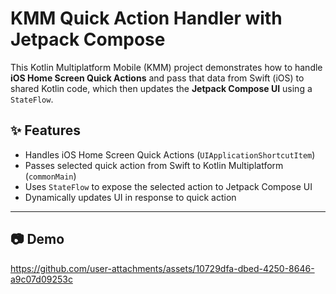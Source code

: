 # KMM Quick Action Handler with Jetpack Compose

This Kotlin Multiplatform Mobile (KMM) project demonstrates how to handle **iOS Home Screen Quick Actions** and pass that data from Swift (iOS) to shared Kotlin code, which then updates the **Jetpack Compose UI** using a `StateFlow`.

## ✨ Features

- Handles iOS Home Screen Quick Actions (`UIApplicationShortcutItem`)
- Passes selected quick action from Swift to Kotlin Multiplatform (`commonMain`)
- Uses `StateFlow` to expose the selected action to Jetpack Compose UI
- Dynamically updates UI in response to quick action

---
## 📷 Demo

https://github.com/user-attachments/assets/10729dfa-dbed-4250-8646-a9c07d09253c


